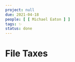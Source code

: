 ```yaml
---
project: null
due: 2021-04-18
people: [ [ Michael Eaton ] ]
tags: ✨
status: done
---
```


# File Taxes